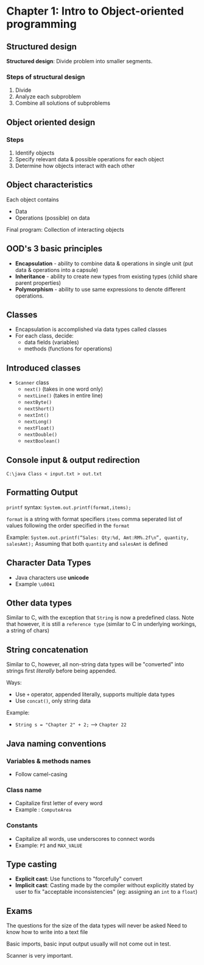 # Chapter 1: Intro to Object-oriented programming

## Structured design

**Structured design**: Divide problem into smaller segments.

### Steps of structural design

1. Divide
2. Analyze each subproblem
3. Combine all solutions of subproblems

## Object oriented design

### Steps

1. Identify objects
2. Specify relevant data & possible operations for each object
3. Determine how objects interact with each other

## Object characteristics

Each object contains
- Data
- Operations (possible) on data

Final program: Collection of interacting objects

## OOD's 3 basic principles

- **Encapsulation** - ability to combine data & operations in single unit (put data & operations into a capsule)
- **Inheritance** - ability to create new types from existing types (child share parent properties)
- **Polymorphism** - ability to use same expressions to denote different operations.

## Classes

- Encapsulation is accomplished via data types called classes
- For each class, decide:
  - data fields (variables)
  - methods (functions for operations)

## Introduced classes

- `Scanner` class
  - `next()` (takes in one word only)
  - `nextLine()` (takes in entire line)
  - `nextByte()`
  - `nextShort()`
  - `nextInt()`
  - `nextLong()`
  - `nextFloat()`
  - `nextDouble()`
  - `nextBoolean()`

## Console input & output redirection

`C:\java Class < input.txt > out.txt`

## Formatting Output

`printf` syntax: `System.out.printf(format,items);`

`format` is a string with format specifiers
`items` comma seperated list of values following the order specified in the `format`

Example: `System.out.printf(“Sales: Qty:%d, Amt:RM%.2f\n”, quantity, salesAmt);`
Assuming that both `quantity` and `salesAmt` is defined

## Character Data Types

- Java characters use **unicode**
- Example `\u0041`

## Other data types

Similar to C, with the exception that `String` is now a predefined class. Note that however, it is still a `reference type` (similar to C in underlying workings, a string of chars)

## String concatenation

Similar to C, however, all non-string data types will be "converted" into strings first *literally* before being appended.

Ways:
- Use `+` operator, appended literally, supports multiple data types
- Use `concat()`, only string data

Example:
- `String s = "Chapter 2" + 2;` --> `Chapter 22`

## Java naming conventions

### Variables & methods names

- Follow camel-casing

### Class name

- Capitalize first letter of every word
- Example : `ComputeArea`

### Constants

- Capitalize all words, use underscores to connect words
- Example: `PI` and `MAX_VALUE`

## Type casting

- **Explicit cast**: Use functions to "forcefully" convert
- **Implicit cast**: Casting made by the compiler without explicitly stated by user to fix "acceptable inconsistencies" (eg: assigning an `int` to a `float`)

## Exams

The questions for the size of the data types will never be asked
Need to know how to write into a text file

Basic imports, basic input output usually will not come out in test.

Scanner is very important.